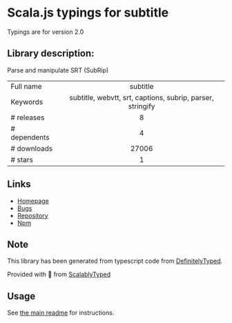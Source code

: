
# Scala.js typings for subtitle

Typings are for version 2.0

## Library description:
Parse and manipulate SRT (SubRip)

|                    |                 |
| ------------------ | :-------------: |
| Full name          | subtitle |
| Keywords           | subtitle, webvtt, srt, captions, subrip, parser, stringify |
| # releases         | 8 |
| # dependents       | 4 |
| # downloads        | 27006 |
| # stars            | 1 |

## Links
- [Homepage](https://github.com/gsantiago/subtitle.js#readme)
- [Bugs](https://github.com/gsantiago/subtitle.js/issues)
- [Repository](https://github.com/gsantiago/subtitle.js)
- [Npm](https://www.npmjs.com/package/subtitle)
    


## Note
This library has been generated from typescript code from [DefinitelyTyped](https://definitelytyped.org).

Provided with :purple_heart: from [ScalablyTyped](https://github.com/oyvindberg/ScalablyTyped)

## Usage
See [the main readme](../../readme.md) for instructions.


